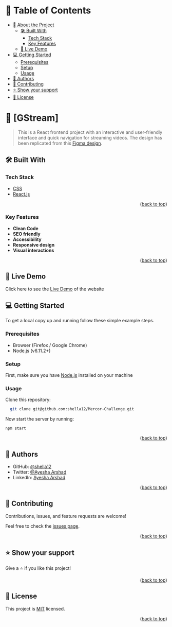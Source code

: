 # 📗 Table of Contents

- [📖 About the Project](#about-project)
  - [🛠 Built With](#built-with)
    - [Tech Stack](#tech-stack)
    - [Key Features](#key-features)
  - [🚀 Live Demo](#live-demo)
- [💻 Getting Started](#getting-started)
  - [Prerequisites](#prerequisites)
  - [Setup](#setup)
  - [Usage](#usage)
- [👥 Authors](#authors)
- [🤝 Contributing](#contributing)
- [⭐️ Show your support](#support)
- [📝 License](#license)

# 📖 [GStream] <a name="about-project"></a>

> This is a React frontend project with an interactive and user-friendly interface and quick navigation for streaming videos. The design has been replicated from this [Figma design](https://www.figma.com/community/file/1218595052516978368).

## 🛠 Built With <a name="built-with"></a>

### Tech Stack <a name="tech-stack"></a>
  <ul>
    <li><a href="https://www.w3.org/Style/CSS/Overview.en.html">CSS</a></li>
    <li><a href="https://reactjs.org/">React.js</a></li>
  </ul>

<p align="right">(<a href="#readme-top">back to top</a>)</p>

### Key Features <a name="key-features"></a>

- **Clean Code**
- **SEO friendly**
- **Accessibility**
- **Responsive design**
- **Visual interactions**

<p align="right">(<a href="#readme-top">back to top</a>)</p>

## 🚀 Live Demo <a name="live-demo"></a>

Click here to see the [Live Demo](https://deft-macaron-85e421.netlify.app/) of the website 

## 💻 Getting Started <a name="getting-started"></a>

To get a local copy up and running follow these simple example steps.

### Prerequisites

- Browser (Firefox / Google Chrome)
- Node.js (v6.11.2+)

### Setup

First, make sure you have [Node.js](https://nodejs.org/en) installed on your machine

### Usage

Clone this repository:

```sh
  git clone git@github.com:shella12/Mercor-Challenge.git
```

Now start the server by running:

``` npm start ```

<p align="right">(<a href="#readme-top">back to top</a>)</p>

## 👥 Authors <a name="authors"></a>

- GitHub: [@shella12](https://github.com/shella12)
- Twitter: [@Ayesha Arshad](https://twitter.com/AyeshaA03712974)
- LinkedIn: [Ayesha Arshad](https://www.linkedin.com/in/ayesha-arshad-a690a015a/)

<p align="right">(<a href="#readme-top">back to top</a>)</p>

## 🤝 Contributing <a name="contributing"></a>

Contributions, issues, and feature requests are welcome!

Feel free to check the [issues page](../../issues/).

<p align="right">(<a href="#readme-top">back to top</a>)</p>

## ⭐️ Show your support <a name="support"></a>

Give a ⭐️ if you like this project!

<p align="right">(<a href="#readme-top">back to top</a>)</p>

## 📝 License <a name="license"></a>

This project is [MIT](./LICENSE) licensed.

<p align="right">(<a href="#readme-top">back to top</a>)</p>

